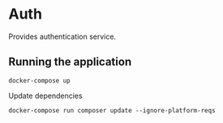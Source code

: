 Auth
====

Provides authentication service.

Running the application
-----------------------

```
docker-compose up
```

Update dependencies
```
docker-compose run composer update --ignore-platform-reqs
```
